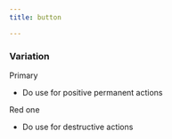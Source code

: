 ```yaml
---
title: button

---
```

### Variation

Primary

* Do use for positive permanent actions

Red one

* Do use for destructive actions